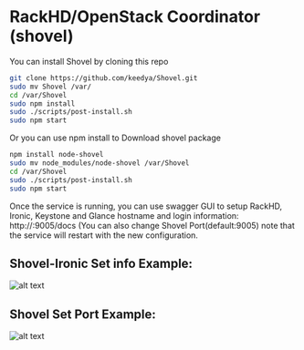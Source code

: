 # RackHD/OpenStack Coordinator (shovel)

You can install Shovel by cloning this repo

```sh
git clone https://github.com/keedya/Shovel.git
sudo mv Shovel /var/
cd /var/Shovel
sudo npm install
sudo ./scripts/post-install.sh
sudo npm start
```
Or you can use npm install to Download shovel package

```sh
npm install node-shovel
sudo mv node_modules/node-shovel /var/Shovel
cd /var/Shovel
sudo ./scripts/post-install.sh
sudo npm start
```

Once the service is running, you can use swagger GUI to setup RackHD, Ironic, Keystone and Glance hostname and login information: http://<Shovel-IP>:9005/docs (You can also change Shovel Port(default:9005) note that the service will restart with the new configuration. 

## Shovel-Ironic Set info Example:

![alt text](https://github.com/keedya/shovel/blob/master/snapshot/ironic_info.png)

## Shovel Set Port Example:

![alt text](https://github.com/keedya/shovel/blob/master/snapshot/shovel_settings.png)

